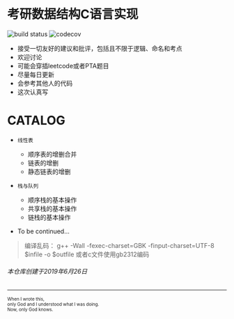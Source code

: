 
# 考研数据结构C语言实现

![build status](https://travis-ci.org/travis-ci/travis-web.svg?branch=master)     ![codecov](https://codecov.io/gh/trekhleb/javascript-algorithms/branch/master/graph/badge.svg)


-   接受一切友好的建议和批评，包括且不限于逻辑、命名和考点
-   欢迎讨论
-   可能会穿插leetcode或者PTA题目
-   尽量每日更新
-   会参考其他人的代码
-   这次认真写

# CATALOG

<!-- - <details><summary>线性表及基本操作</summary>

  - `链表`:链表的增删合逆
  - `顺序表`:顺序表的增删合逆

</details> -->

-   `线性表`
    -   顺序表的增删合并
    -   链表的增删
    -   静态链表的增删
 
-   `栈与队列`
    -   顺序栈的基本操作
    -   共享栈的基本操作
    -   链栈的基本操作


-   To be continued...

> 编译乱码： g++ -Wall -fexec-charset=GBK -finput-charset=UTF-8 $infile -o $outfile 或者c文件使用gb2312编码

###### 本仓库创建于2019年6月26日

* * *

<font size=1 align="left">
When I wrote this,<br>
only God and I understood what I was doing.<br>
Now, only God knows.  

</font>
